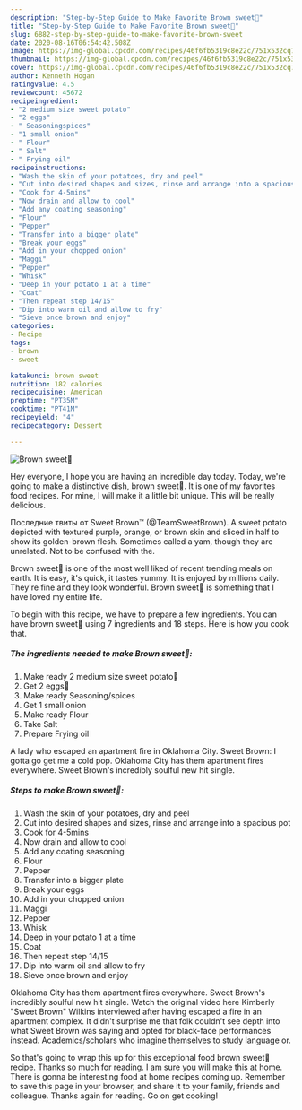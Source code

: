 ```yaml
---
description: "Step-by-Step Guide to Make Favorite Brown sweet🍠"
title: "Step-by-Step Guide to Make Favorite Brown sweet🍠"
slug: 6882-step-by-step-guide-to-make-favorite-brown-sweet
date: 2020-08-16T06:54:42.508Z
image: https://img-global.cpcdn.com/recipes/46f6fb5319c8e22c/751x532cq70/brown-sweet🍠-recipe-main-photo.jpg
thumbnail: https://img-global.cpcdn.com/recipes/46f6fb5319c8e22c/751x532cq70/brown-sweet🍠-recipe-main-photo.jpg
cover: https://img-global.cpcdn.com/recipes/46f6fb5319c8e22c/751x532cq70/brown-sweet🍠-recipe-main-photo.jpg
author: Kenneth Hogan
ratingvalue: 4.5
reviewcount: 45672
recipeingredient:
- "2 medium size sweet potato"
- "2 eggs"
- " Seasoningspices"
- "1 small onion"
- " Flour"
- " Salt"
- " Frying oil"
recipeinstructions:
- "Wash the skin of your potatoes, dry and peel"
- "Cut into desired shapes and sizes, rinse and arrange into a spacious pot"
- "Cook for 4-5mins"
- "Now drain and allow to cool"
- "Add any coating seasoning"
- "Flour"
- "Pepper"
- "Transfer into a bigger plate"
- "Break your eggs"
- "Add in your chopped onion"
- "Maggi"
- "Pepper"
- "Whisk"
- "Deep in your potato 1 at a time"
- "Coat"
- "Then repeat step 14/15"
- "Dip into warm oil and allow to fry"
- "Sieve once brown and enjoy"
categories:
- Recipe
tags:
- brown
- sweet

katakunci: brown sweet 
nutrition: 182 calories
recipecuisine: American
preptime: "PT35M"
cooktime: "PT41M"
recipeyield: "4"
recipecategory: Dessert

---
```



![Brown sweet🍠](https://img-global.cpcdn.com/recipes/46f6fb5319c8e22c/751x532cq70/brown-sweet🍠-recipe-main-photo.jpg)

Hey everyone, I hope you are having an incredible day today. Today, we're going to make a distinctive dish, brown sweet🍠. It is one of my favorites food recipes. For mine, I will make it a little bit unique. This will be really delicious.

Последние твиты от Sweet Brown™ (@TeamSweetBrown). A sweet potato depicted with textured purple, orange, or brown skin and sliced in half to show its golden-brown flesh. Sometimes called a yam, though they are unrelated. Not to be confused with the.

Brown sweet🍠 is one of the most well liked of recent trending meals on earth. It is easy, it's quick, it tastes yummy. It is enjoyed by millions daily. They're fine and they look wonderful. Brown sweet🍠 is something that I have loved my entire life.


To begin with this recipe, we have to prepare a few ingredients. You can have brown sweet🍠 using 7 ingredients and 18 steps. Here is how you cook that.

<!--inarticleads1-->

##### The ingredients needed to make Brown sweet🍠:

1. Make ready 2 medium size sweet potato🍠
1. Get 2 eggs🥚
1. Make ready  Seasoning/spices
1. Get 1 small onion
1. Make ready  Flour
1. Take  Salt
1. Prepare  Frying oil


A lady who escaped an apartment fire in Oklahoma City. Sweet Brown: I gotta go get me a cold pop. Oklahoma City has them apartment fires everywhere. Sweet Brown&#39;s incredibly soulful new hit single. 

<!--inarticleads2-->

##### Steps to make Brown sweet🍠:

1. Wash the skin of your potatoes, dry and peel
1. Cut into desired shapes and sizes, rinse and arrange into a spacious pot
1. Cook for 4-5mins
1. Now drain and allow to cool
1. Add any coating seasoning
1. Flour
1. Pepper
1. Transfer into a bigger plate
1. Break your eggs
1. Add in your chopped onion
1. Maggi
1. Pepper
1. Whisk
1. Deep in your potato 1 at a time
1. Coat
1. Then repeat step 14/15
1. Dip into warm oil and allow to fry
1. Sieve once brown and enjoy


Oklahoma City has them apartment fires everywhere. Sweet Brown&#39;s incredibly soulful new hit single. Watch the original video here Kimberly &#34;Sweet Brown&#34; Wilkins interviewed after having escaped a fire in an apartment complex. It didn&#39;t surprise me that folk couldn&#39;t see depth into what Sweet Brown was saying and opted for black-face performances instead. Academics/scholars who imagine themselves to study language or. 

So that's going to wrap this up for this exceptional food brown sweet🍠 recipe. Thanks so much for reading. I am sure you will make this at home. There is gonna be interesting food at home recipes coming up. Remember to save this page in your browser, and share it to your family, friends and colleague. Thanks again for reading. Go on get cooking!
